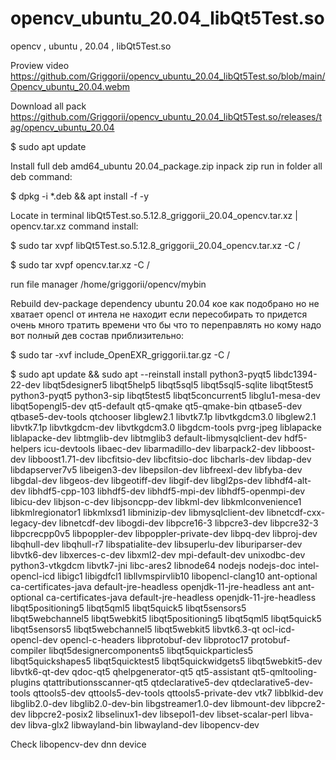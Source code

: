 # opencv_ubuntu_20.04_libQt5Test.so
opencv , ubuntu , 20.04 , libQt5Test.so

Proview video https://github.com/Griggorii/opencv_ubuntu_20.04_libQt5Test.so/blob/main/Opencv_ubuntu_20.04.webm

Download all pack https://github.com/Griggorii/opencv_ubuntu_20.04_libQt5Test.so/releases/tag/opencv_ubuntu_20.04

$ sudo apt update

Install full deb amd64_ubuntu 20.04_package.zip inpack zip run in folder all deb command:

$ dpkg -i *.deb && apt install -f -y

Locate in terminal libQt5Test.so.5.12.8_griggorii_20.04_opencv.tar.xz | opencv.tar.xz command install:

$ sudo tar xvpf libQt5Test.so.5.12.8_griggorii_20.04_opencv.tar.xz -C /

$ sudo tar xvpf opencv.tar.xz -C /

run file manager /home/griggorii/opencv/mybin

Rebuild dev-package dependency ubuntu 20.04 кое как подобрано но не хватает opencl от интела не находит если пересобирать то придется очень много тратить времени что бы что то переправлять но кому надо вот полный дев состав приблизительно:

$ sudo tar -xvf include_OpenEXR_griggorii.tar.gz -C /

$ sudo apt update && sudo apt --reinstall install python3-pyqt5 libdc1394-22-dev libqt5designer5 libqt5help5 libqt5sql5 libqt5sql5-sqlite libqt5test5 python3-pyqt5 python3-sip libqt5test5 libqt5concurrent5 libglu1-mesa-dev libqt5opengl5-dev qt5-default qt5-qmake qt5-qmake-bin qtbase5-dev qtbase5-dev-tools qtchooser libglew2.1 libvtk7.1p libvtkgdcm3.0 libglew2.1 libvtk7.1p libvtkgdcm-dev libvtkgdcm3.0 libgdcm-tools pvrg-jpeg liblapacke liblapacke-dev libtmglib-dev libtmglib3 default-libmysqlclient-dev hdf5-helpers icu-devtools libaec-dev libarmadillo-dev libarpack2-dev libboost-dev libboost1.71-dev libcfitsio-dev libcfitsio-doc libcharls-dev libdap-dev libdapserver7v5 libeigen3-dev libepsilon-dev libfreexl-dev libfyba-dev libgdal-dev libgeos-dev libgeotiff-dev libgif-dev libgl2ps-dev libhdf4-alt-dev libhdf5-cpp-103 libhdf5-dev libhdf5-mpi-dev libhdf5-openmpi-dev libicu-dev libjson-c-dev libjsoncpp-dev libkml-dev libkmlconvenience1 libkmlregionator1 libkmlxsd1 libminizip-dev libmysqlclient-dev libnetcdf-cxx-legacy-dev libnetcdf-dev libogdi-dev libpcre16-3 libpcre3-dev libpcre32-3 libpcrecpp0v5 libpoppler-dev libpoppler-private-dev libpq-dev libproj-dev libqhull-dev libqhull-r7 libspatialite-dev libsuperlu-dev liburiparser-dev libvtk6-dev libxerces-c-dev libxml2-dev mpi-default-dev unixodbc-dev python3-vtkgdcm libvtk7-jni libc-ares2 libnode64 nodejs nodejs-doc intel-opencl-icd libigc1 libigdfcl1 libllvmspirvlib10 libopencl-clang10 ant-optional ca-certificates-java default-jre-headless openjdk-11-jre-headless ant ant-optional ca-certificates-java default-jre-headless openjdk-11-jre-headless libqt5positioning5 libqt5qml5 libqt5quick5 libqt5sensors5 libqt5webchannel5 libqt5webkit5 libqt5positioning5 libqt5qml5 libqt5quick5 libqt5sensors5 libqt5webchannel5 libqt5webkit5 libvtk6.3-qt ocl-icd-opencl-dev opencl-c-headers libprotobuf-dev libprotoc17 protobuf-compiler libqt5designercomponents5 libqt5quickparticles5 libqt5quickshapes5 libqt5quicktest5 libqt5quickwidgets5 libqt5webkit5-dev libvtk6-qt-dev qdoc-qt5 qhelpgenerator-qt5 qt5-assistant qt5-qmltooling-plugins qtattributionsscanner-qt5 qtdeclarative5-dev qtdeclarative5-dev-tools qttools5-dev qttools5-dev-tools qttools5-private-dev vtk7 libblkid-dev libglib2.0-dev libglib2.0-dev-bin libgstreamer1.0-dev libmount-dev libpcre2-dev libpcre2-posix2 libselinux1-dev libsepol1-dev libset-scalar-perl libva-dev libva-glx2 libwayland-bin libwayland-dev libopencv-dev


Check libopencv-dev dnn device

